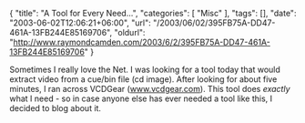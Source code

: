 {
	"title": "A Tool for Every Need...",
	"categories": [
		"Misc"
	],
	"tags": [],
	"date": "2003-06-02T12:06:21+06:00",
	"url": "/2003/06/02/395FB75A-DD47-461A-13FB244E85169706",
	"oldurl": "http://www.raymondcamden.com/2003/6/2/395FB75A-DD47-461A-13FB244E85169706"
}

Sometimes I really love the Net. I was looking for a tool today that would extract video from a cue/bin file (cd image). After looking for about five minutes, I ran across VCDGear (www.vcdgear.com). This tool does <i>exactly</i> what I need - so in case anyone else has ever needed a tool like this, I decided to blog about it.